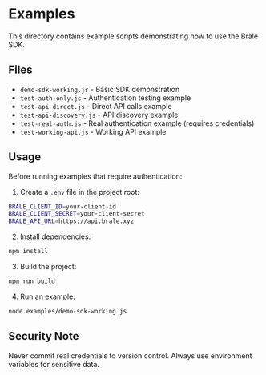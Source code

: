 # Examples

This directory contains example scripts demonstrating how to use the Brale SDK.

## Files

- `demo-sdk-working.js` - Basic SDK demonstration
- `test-auth-only.js` - Authentication testing example  
- `test-api-direct.js` - Direct API calls example
- `test-api-discovery.js` - API discovery example
- `test-real-auth.js` - Real authentication example (requires credentials)
- `test-working-api.js` - Working API example

## Usage

Before running examples that require authentication:

1. Create a `.env` file in the project root:
```bash
BRALE_CLIENT_ID=your-client-id
BRALE_CLIENT_SECRET=your-client-secret
BRALE_API_URL=https://api.brale.xyz
```

2. Install dependencies:
```bash
npm install
```

3. Build the project:
```bash
npm run build
```

4. Run an example:
```bash
node examples/demo-sdk-working.js
```

## Security Note

Never commit real credentials to version control. Always use environment variables for sensitive data.